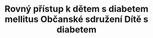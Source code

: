---
id: 5ec632fc-d9eb-4279-9cbe-00474cabb6f8
title: "Rovný přístup k dětem s diabetem mellitus Občanské sdružení Dítě s diabetem"
price: 40000
year: 2012
description: "Projekt je zaměřen na vzdělávání pedagogů mateřských škol, tak aby usnadnil plnohodnotné zapojení dětí s diabetem do kolektivu například v rámci sportovních aktivit apod. Zároveň seznámí blíže pedagogy s problematikou této nemoci a naučí je poradit si v nejrůznějších každodenních situacích s diabetem spojených."
kouskovani: false
locationName: undefined
position:
  lng: 18.2867949098263
  lat: 49.83475325926909
---